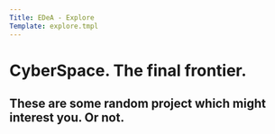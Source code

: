 ```yaml
---
Title: EDeA - Explore
Template: explore.tmpl
---
```

# CyberSpace. The final frontier.

## These are some random project which might interest you. Or not.

